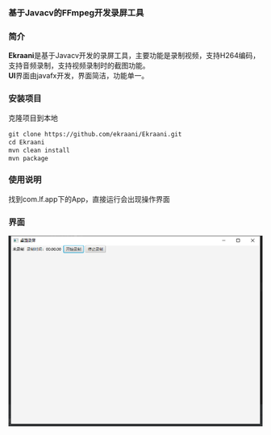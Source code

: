 

### 基于Javacv的FFmpeg开发录屏工具

### 简介
<b>Ekraani</b>是基于Javacv开发的录屏工具，主要功能是录制视频，支持H264编码，支持音频录制，支持视频录制时的截图功能。</br>
<b>UI</b>界面由javafx开发，界面简洁，功能单一。
### 安装项目
克隆项目到本地
```
git clone https://github.com/ekraani/Ekraani.git
cd Ekraani
mvn clean install
mvn package
```
### 使用说明
找到com.lf.app下的App，直接运行会出现操作界面

### 界面
![测试](./docs/ui.png)